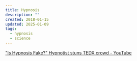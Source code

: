 ```yaml
---
title: Hypnosis
description: ""
created: 2018-01-15
updated: 2025-01-09
tags:
  - hypnosis
  - science
---
```


["Is Hypnosis Fake?" Hypnotist stuns TEDX crowd - YouTube](https://www.youtube.com/watch?v=1RA2Zy_IZfQ)

